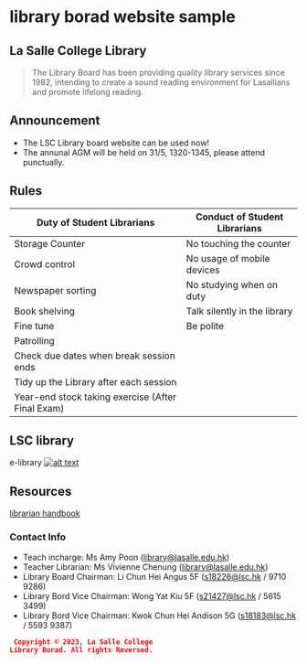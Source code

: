 # library borad website sample

## La Salle College Library
> The Library Board has been providing quality library services since 1982, intending to create a sound reading environment for Lasallians and promote lifelong reading.

## Announcement
* The LSC Library board website can be used now!
* The annunal AGM will be held on 31/5, 1320-1345, please attend punctually.

## Rules

| **Duty of Student Librarians** | **Conduct of Student Librarians** |
| --- | --- |
| Storage Counter | No touching the counter |
| Crowd control | No usage of mobile devices |
| Newspaper sorting | No studying when on duty |
| Book shelving | Talk silently in the library |
| Fine tune | Be polite |
| Patrolling |
| Check due dates when break session ends |
| Tidy up the Library after each session |
| Year-end stock taking exercise (After Final Exam) |


## LSC library
e-library
[![alt text](https://assets.weforum.org/article/image/JMF96ETfn1kSViVnUou1Z0XIDwWcPpT5mrPc7-ytpAc.jpg)](https://sites.google.com/lasalle.edu.hk/e-library/home)


## Resources
[librarian handbook](https://drive.google.com/file/d/1gNilI_ws1JOCsFQLxM7ilPIUNptp8_II/view)

### Contact Info
- Teach incharge: Ms Amy Poon (library@lasalle.edu.hk)
- Teacher Librarian: Ms Vivienne Chenung (library@lasalle.edu.hk)
- Library Board Chairman: Li Chun Hei Angus 5F (s18226@lsc.hk / 9710 9286)
- Library Bord Vice Chairman: Wong Yat Kiu 5F (s21427@lsc.hk / 5615 3499)
- Library Bord Vice Chairman: Kwok Chun Hei Andison 5G (s18183@lsc.hk / 5593 9387)




<code style="color : red"> **Copyright © 2023, La Salle College Library Borad. All rights Reversed.** </code>
